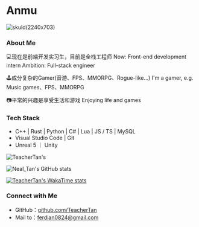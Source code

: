 # Anmu

![skuld(2240x703)](https://anmu-typora-picture.oss-cn-hangzhou.aliyuncs.com/skuld(2240x703).png)

### About Me

💻现在是前端开发实习生，目前是全栈工程师
  Now: Front-end development intern   Ambition: Full-stack engineer

🕹️成分复杂的Gamer(音游、FPS、MMORPG、Rogue-like...)
  I'm a gamer, e.g. Music games、FPS、MMORPG

📷平常的兴趣是享受生活和游戏
  Enjoying life and games

### Tech Stack

- C++ | Rust | Python | C# | Lua | JS / TS | MySQL
- Visual Studio Code | Git
- Unreal 5 ｜ Unity

![TeacherTan's ](https://github-profile-trophy.vercel.app/?username=TeacherTan&theme=flat&row=2)

![Neal_Tan's GitHub stats](https://github-readme-stats.vercel.app/api?username=TeacherTan&count_private=true&show_icons=true&theme=transparent)

[![TeacherTan's WakaTime stats](https://github-readme-stats.vercel.app/api/wakatime?username=TeacherTan)](https://github.com/TeacherTan/github-readme-stats)

### Connect with Me

- GitHub：[github.com/TeacherTan](https://github.com/TeacherTan)
- Mail to：[ferdian0824@gmail.com](mailto:ferdian0824@gmail.com)
